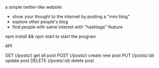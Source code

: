 a simple twitter-like website
- show your thought to the internet by posting a "mini blog"
- explore other people's blog
- find people with same interest with "hashtags" feature

npm install && npm start to start the program

API

GET (/posts/) get all post
POST (/posts/) create new post
PUT (/posts/:id) update post
DELETE (/posts/:id) delete post
